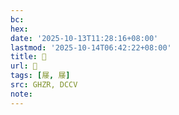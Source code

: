 ```yaml
---
bc:
hex:
date: '2025-10-13T11:28:16+08:00'
lastmod: '2025-10-14T06:42:22+08:00'
title: 󰜐
url: 󰜐
tags: [㞜, 㞜]
src: GHZR, DCCV
note:
---
```

